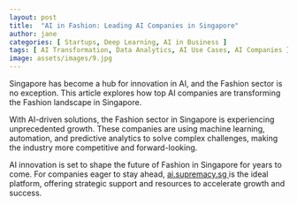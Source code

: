 ```yaml
---
layout: post
title:  "AI in Fashion: Leading AI Companies in Singapore"
author: jane
categories: [ Startups, Deep Learning, AI in Business ]
tags: [ AI Transformation, Data Analytics, AI Use Cases, AI Companies ]
image: assets/images/9.jpg
---
```


Singapore has become a hub for innovation in AI, and the Fashion sector is no exception. This article explores how top AI companies are transforming the Fashion landscape in Singapore.

With AI-driven solutions, the Fashion sector in Singapore is experiencing unprecedented growth. These companies are using machine learning, automation, and predictive analytics to solve complex challenges, making the industry more competitive and forward-looking.

AI innovation is set to shape the future of Fashion in Singapore for years to come. For companies eager to stay ahead, <a href="https://ai.supremacy.sg" target="_blank"> ai.supremacy.sg </a> is the ideal platform, offering strategic support and resources to accelerate growth and success.
